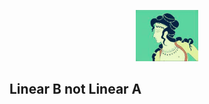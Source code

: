 <p align="center">
  <img src="https://github.com/stan-alam/History/blob/develop/PreHistory/Minoan/images/minoan.png" width="20%" height="20%">
</p>

## Linear B not Linear A

